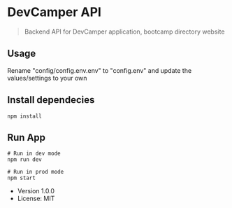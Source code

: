 # DevCamper API

> Backend API for DevCamper application, bootcamp directory website

## Usage

Rename "config/config.env.env" to "config.env" and update the values/settings to your own

## Install dependecies

```
npm install
```

## Run App

```
# Run in dev mode
npm run dev

# Run in prod mode
npm start

```

- Version 1.0.0
- License: MIT
